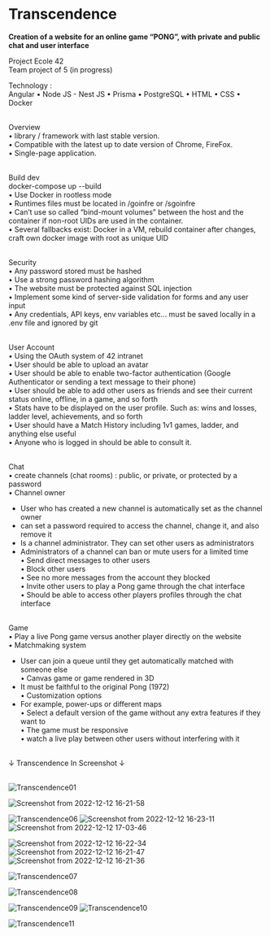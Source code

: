 # Transcendence

<b>Creation of a website for an online game “PONG”, with private and public chat and user interface</b>

Project Ecole 42 <br>
Team project of 5 (in progress)<br>

Technology :<br>
Angular • Node JS - Nest JS • Prisma • PostgreSQL • HTML • CSS • Docker<br><br>


Overview<br>
• library / framework with last stable version.<br>
• Compatible with the latest up to date version of Chrome, FireFox.<br>
• Single-page application.<br><br>

Build dev<br>
docker-compose up --build<br>
• Use Docker in rootless mode<br>
• Runtimes files must be located in /goinfre or /sgoinfre<br>
• Can’t use so called “bind-mount volumes” between the host and the container if non-root UIDs are used in the container.<br>
• Several fallbacks exist: Docker in a VM, rebuild container after changes, craft own docker image with root as unique UID<br><br>

Security<br>
• Any password stored must be hashed<br>
• Use a strong password hashing algorithm<br>
• The website must be protected against SQL injection<br>
• Implement some kind of server-side validation for forms and any user input<br>
• Any credentials, API keys, env variables etc... must be saved locally in a .env file and ignored by git<br><br>

User Account<br>
• Using the OAuth system of 42 intranet<br>
• User should be able to upload an avatar<br>
• User should be able to enable two-factor authentication (Google Authenticator or sending a text message to their phone)<br>
• User should be able to add other users as friends and see their current status online, offline, in a game, and so forth<br>
• Stats have to be displayed on the user profile. Such as: wins and losses, ladder level, achievements, and so forth<br>
• User should have a Match History including 1v1 games, ladder, and anything else useful<br>
• Anyone who is logged in should be able to consult it.<br><br>

Chat<br>
• create channels (chat rooms) : public, or private, or protected by a password<br>
• Channel owner<br>
 - User who has created a new channel is automatically set as the channel owner<br>
 - can set a password required to access the channel, change it, and also remove it<br>
 - Is a channel administrator. They can set other users as administrators<br>
 - Administrators of a channel can ban or mute users for a limited time<br>
• Send direct messages to other users<br>
• Block other users<br>
• See no more messages from the account they blocked<br>
• Invite other users to play a Pong game through the chat interface<br>
• Should be able to access other players profiles through the chat interface<br><br>

Game<br>
• Play a live Pong game versus another player directly on the website<br>
• Matchmaking system<br>
- User can join a queue until they get automatically matched with someone else<br>
• Canvas game or game rendered in 3D<br>
- It must be faithful to the original Pong (1972)<br>
• Customization options<br>
- For example, power-ups or different maps<br>
• Select a default version of the game without any extra features if they want to<br>
• The game must be responsive<br>
• watch a live play between other users without interfering with it<br><br>

↓ Transcendence In Screenshot ↓<br><br>



![Transcendence01](https://user-images.githubusercontent.com/92326016/203372148-0041e189-7ac9-4753-a62a-37bdd574563f.jpg)

![Screenshot from 2022-12-12 16-21-58](https://user-images.githubusercontent.com/92326016/207093483-8ddf867b-e133-42ee-a0d9-2ff0f0d06aba.png)


![Transcendence06](https://user-images.githubusercontent.com/92326016/203372674-5651f41b-4dee-455c-815e-42f60bcaa6c0.jpg)
![Screenshot from 2022-12-12 16-23-11](https://user-images.githubusercontent.com/92326016/207093531-e7666e38-594a-4c4d-ac25-f0ee1269803b.png)
![Screenshot from 2022-12-12 17-03-46](https://user-images.githubusercontent.com/92326016/207093995-f3d879b5-ec1a-44cf-a741-d8c9cc0ce109.png)

![Screenshot from 2022-12-12 16-22-34](https://user-images.githubusercontent.com/92326016/207093542-4648c8e3-46c3-4166-a3d5-e43cf2962546.png)
![Screenshot from 2022-12-12 16-21-47](https://user-images.githubusercontent.com/92326016/207093558-3486af32-baa1-4eab-b24e-43e9f22d3a38.png)
![Screenshot from 2022-12-12 16-21-36](https://user-images.githubusercontent.com/92326016/207093566-455dac8a-a364-4353-bbb6-c2678c1babca.png)

![Transcendence07](https://user-images.githubusercontent.com/92326016/203372693-45d20457-fcac-4309-9781-d4110379537d.jpg)


![Transcendence08](https://user-images.githubusercontent.com/92326016/203372725-ed45cb75-6878-4956-acfc-2646535a53ab.jpg)

![Transcendence09](https://user-images.githubusercontent.com/92326016/203372747-c97fc65c-f6f7-4c0a-9be7-14785c3f57a8.jpg)
![Transcendence10](https://user-images.githubusercontent.com/92326016/203372805-f68798b4-5651-4a89-820f-f47387ba403d.jpg)

![Transcendence11](https://user-images.githubusercontent.com/92326016/203372848-dd9bb5ea-8820-43a7-a498-30aeb99d7015.jpg)

